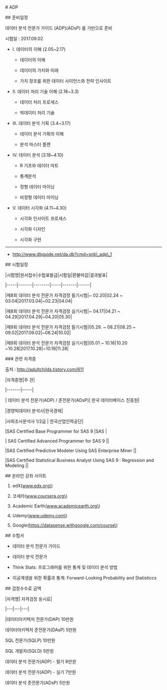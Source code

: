 \# ADP



\#\# 준비일정



데이터 분석 전문가 가이드 \(ADP\)\(ADsP\) 를 기반으로 준비



시험일 : 2017.09.02



- Ⅰ. 데이터의 이해 \(2.05~2.17\)

  - 데이터의 이해

  - 데이터의 가치와 미래

  - 가치 창조를 위한 데이터 사이언스와 전략 인사이트

- Ⅱ. 데이터 처리 기술 이해 \(2.18~3.3\)

  - 데이터 처리 프로세스

  - 빅데이터 처리 기술

- Ⅲ. 데이터 분석 기획 \(3.4~3.17\)

  - 데이터 분석 기획의 이해

  - 분석 마스터 플랜

- Ⅳ. 데이터 분석 \(3.18~4.10\)

  - R 기초와 데이터 마트

  - 통계분석

  - 정형 데이터 마이닝

  - 비정형 데이터 마이닝

- Ⅴ. 데이터 시각화 \(4.11~4.30\)

  - 시각화 인사이트 프로세스

  - 시각화 디자인

  - 시각화 구현









---



- http://www.dbguide.net/da.db?cmd=snb\_adp\_1





\#\# 시험일정



\|시험명\|원서접수\|수헙표발급\|시험일\|환불마감\|결과발표\|

\|-----\|-------\|--------\|-----\|-------\|------\|

\|제8회 데이터 분석 전문가 자격검정 필기시험\|~ 02.20\|02.24 ~ 03.04\|2017.03.04\|~02.23\|04.04\|

\|제8회 데이터 분석 전문가 자격검정 실기시험\|~ 04.17\|04.21 ~ 04.29\|2017.04.29\|~04.20\|05.30\|

\|제9회 데이터 분석 전문가 자격검정 필기시험\|05.29. ~ 08.21\|08.25 ~ 09.02\|2017.09.02\|~08.24\|10.02\|

\|제9회 데이터 분석 전문가 자격검정 실기시험\|05.01 ~ 10.16\|10.20 ~10.28\|2017.10.28\|~10.19\|11.28\|





\#\#\# 관련 자격증



출처 : http://adultchilds.tistory.com/611



\|자격증명\|주 관\|

\|-------\|-----\|

\| 데이터 분석 전문가\(ADP\) / 준전문가\(ADsP\)\| 한국 데이터베이스 진흥원\|

\|경영빅데이터 분석사\|한국경제\|

\|사회조사분석사 1/2급 \| 한국산업인력공단\|

\|SAS Certified Base Programmer for SAS 9  \|SAS \|

\| SAS Certified Advanced Programmer for SAS 9 \|\|

\|SAS Certified Predictive Modeler Using SAS Enterprise Miner \|\|

\|SAS Certified Statistical Business Analyst Using SAS 9 : Regression and Modeling \|\|



\#\# 온라인 강좌 사이트



1. edX\(www.edx.org\)

2. 코세라\(www.coursera.org\)

3. Academic Earth\(www.academicearth.org\)

4. Udemy\(www.udemy.com\)

5. Google\(https://datasense.withgoogle.com/course\)



\#\# 수험서



- 데이터 분석 전문가 가이드

- 데이터 분석 전문가

- Think Stats: 프로그래머를 위한 통계 및 데이터 분석 방법

- 이공계생을 위한 확률과 통계: Forward-Looking Probability and Statisticcs











\#\# 검정수수료 금액



\|자격명\|	자격검정 응시료\|

\|---\|---\|---\|

\|데이터아키텍처 전문가\(DAP\)	10만원

데이터아키텍처 준전문가\(DAsP\)	5만원

SQL 전문가\(SQLP\)	10만원

SQL 개발자\(SQLD\)	5만원

데이터 분석 전문가\(ADP\) - 필기	8만원

데이터 분석 전문가\(ADP\) - 실기	7만원

데이터 분석 준전문가\(ADsP\)	5만원

